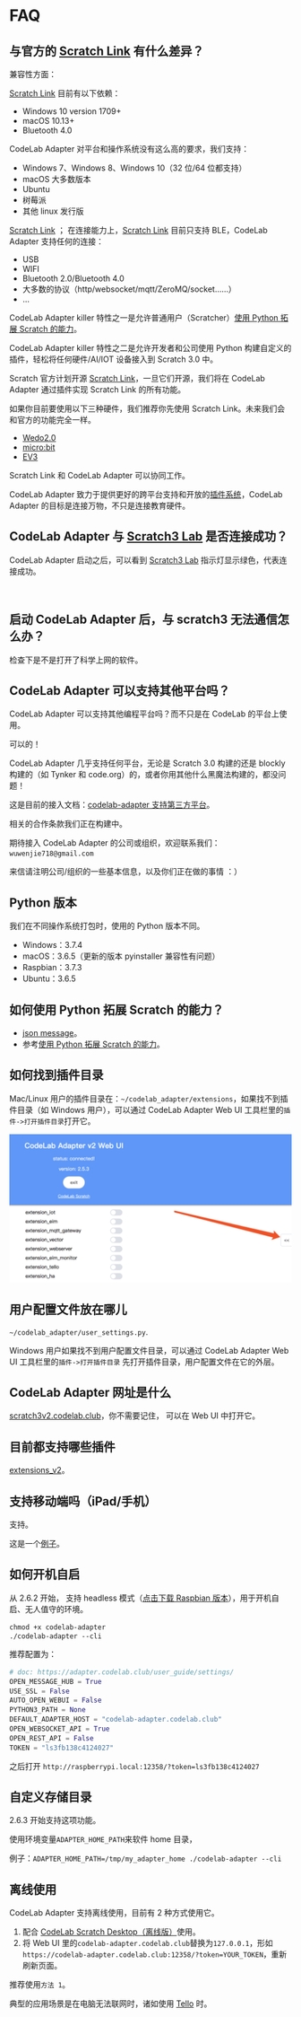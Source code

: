 # FAQ

## 与官方的 [Scratch Link](https://scratch.mit.edu/microbit) 有什么差异？

兼容性方面：

[Scratch Link](https://scratch.mit.edu/microbit) 目前有以下依赖：

- Windows 10 version 1709+
- macOS 10.13+
- Bluetooth 4.0

CodeLab Adapter 对平台和操作系统没有这么高的要求，我们支持：

- Windows 7、Windows 8、Windows 10（32 位/64 位都支持）
- macOS 大多数版本
- Ubuntu
- 树莓派
- 其他 linux 发行版

[Scratch Link](https://scratch.mit.edu/microbit)
；
在连接能力上，[Scratch Link](https://scratch.mit.edu/microbit) 目前只支持 BLE，CodeLab Adapter 支持任何的连接：

- USB
- WIFI
- Bluetooth 2.0/Bluetooth 4.0
- 大多数的协议（http/websocket/mqtt/ZeroMQ/socket……）
- ...

CodeLab Adapter killer 特性之一是允许普通用户（Scratcher）[使用 Python 拓展 Scratch 的能力](https://blog.just4fun.site/scratch-adapter-eim-script.html)。

CodeLab Adapter killer 特性之二是允许开发者和公司使用 Python 构建自定义的插件，轻松将任何硬件/AI/IOT 设备接入到 Scratch 3.0 中。

Scratch 官方计划开源 [Scratch Link](https://scratch.mit.edu/microbit)，一旦它们开源，我们将在 CodeLab Adapter 通过插件实现 Scratch Link 的所有功能。

如果你目前要使用以下三种硬件，我们推荐你先使用 Scratch Link。未来我们会和官方的功能完全一样。

- [Wedo2.0](https://scratch.mit.edu/wedo)
- [micro:bit](https://scratch.mit.edu/microbit)
- [EV3](https://scratch.mit.edu/ev3)

Scratch Link 和 CodeLab Adapter 可以协同工作。

CodeLab Adapter 致力于提供更好的跨平台支持和开放的[插件系统](https://github.com/CodeLabClub/codelab_adapter_extensions)，CodeLab Adapter 的目标是连接万物，不只是连接教育硬件。

## CodeLab Adapter 与 [Scratch3 Lab](https://scratch3v2.codelab.club/) 是否连接成功？

CodeLab Adapter 启动之后，可以看到 [Scratch3 Lab](https://scratch3v2.codelab.club/) 指示灯显示绿色，代表连接成功。

<img alt="" src="../../../img/scratch3-home-connect.png">

## 启动 CodeLab Adapter 后，与 scratch3 无法通信怎么办？

检查下是不是打开了科学上网的软件。

## CodeLab Adapter 可以支持其他平台吗？

CodeLab Adapter 可以支持其他编程平台吗？而不只是在 CodeLab 的平台上使用。

可以的！

CodeLab Adapter 几乎支持任何平台，无论是 Scratch 3.0 构建的还是 blockly 构建的（如 Tynker 和 code.org）的，或者你用其他什么黑魔法构建的，都没问题！

这是目前的接入文档：[codelab-adapter 支持第三方平台](https://blog.just4fun.site/post/%E5%B0%91%E5%84%BF%E7%BC%96%E7%A8%8B/codelab-adapter-open-plan/)。

相关的合作条款我们正在构建中。

期待接入 CodeLab Adapter 的公司或组织，欢迎联系我们：`wuwenjie718@gmail.com`

来信请注明公司/组织的一些基本信息，以及你们正在做的事情 ：）

## Python 版本

我们在不同操作系统打包时，使用的 Python 版本不同。

- Windows：3.7.4
- macOS：3.6.5（更新的版本 pyinstaller 兼容性有问题）
- Raspbian：3.7.3
- Ubuntu：3.6.5

## 如何使用 Python 拓展 Scratch 的能力？

- [json message](/dev_guide/json-message/)。
- 参考[使用 Python 拓展 Scratch 的能力](https://blog.just4fun.site/scratch-adapter-eim-script.html#_4)。

## 如何找到插件目录

Mac/Linux 用户的插件目录在：`~/codelab_adapter/extensions`，如果找不到插件目录（如 Windows 用户），可以通过 CodeLab Adapter Web UI 工具栏里的`插件->打开插件目录`打开它。

![](/img/webui_helper.png)

## 用户配置文件放在哪儿

`~/codelab_adapter/user_settings.py`.

Windows 用户如果找不到用户配置文件目录，可以通过 CodeLab Adapter Web UI 工具栏里的`插件->打开插件目录` 先打开插件目录，用户配置文件在它的外层。

## CodeLab Adapter 网址是什么

[scratch3v2.codelab.club](https://scratch3v2.codelab.club/)，你不需要记住， 可以在 Web UI 中打开它。

## 目前都支持哪些插件

[extensions_v2](https://github.com/CodeLabClub/codelab_adapter_extensions/tree/master/extensions_v2)。

## 支持移动端吗（iPad/手机）
支持。

这是一个[例子](/video/codelab_ipad.mp4)。

## 如何开机自启
从 2.6.2 开始， 支持 headless 模式（[点击下载 Raspbian 版本](/video/codelab-adapter-rpi-2_6_2.zip)），用于开机自启、无人值守的环境。

```
chmod +x codelab-adapter
./codelab-adapter --cli
```

推荐配置为：

```python
# doc: https://adapter.codelab.club/user_guide/settings/
OPEN_MESSAGE_HUB = True
USE_SSL = False
AUTO_OPEN_WEBUI = False
PYTHON3_PATH = None
DEFAULT_ADAPTER_HOST = "codelab-adapter.codelab.club"
OPEN_WEBSOCKET_API = True
OPEN_REST_API = False
TOKEN = "ls3fb138c4124027"
```

之后打开 `http://raspberrypi.local:12358/?token=ls3fb138c4124027`

## 自定义存储目录
2.6.3 开始支持这项功能。

使用环境变量`ADAPTER_HOME_PATH`来软件 home 目录，

例子：`ADAPTER_HOME_PATH=/tmp/my_adapter_home ./codelab-adapter --cli`

## 离线使用
CodeLab Adapter 支持离线使用，目前有 2 种方式使用它。

 1. 配合 [CodeLab Scratch Desktop（离线版）](https://www.codelab.club/blog/codelab-download/)使用。
 2. 将 Web UI 里的`codelab-adapter.codelab.club`替换为`127.0.0.1`，形如 `https://codelab-adapter.codelab.club:12358/?token=YOUR_TOKEN`，重新刷新页面。

推荐使用`方法 1`。

典型的应用场景是在电脑无法联网时，诸如使用 [Tello](/extension_guide/tello/) 时。
